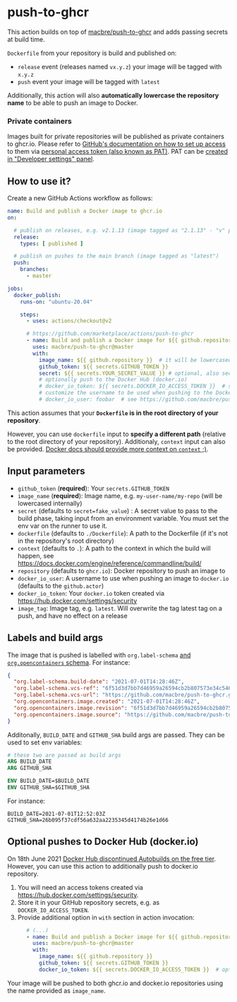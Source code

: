 # push-to-ghcr

This action builds on top of [macbre/push-to-ghcr](https://github.com/macbre/push-to-ghcr) and adds passing secrets at build time.

`Dockerfile` from your repository is build and published on:

* `release` event (releases named `vx.y.z`) your image will be tagged with `x.y.z`
* `push` event your image will be tagged with `latest`

Additionally, this action will also **automatically lowercase the repository name** to be able to push an image to Docker.

### Private containers

Images built for private repositories will be published as private containers to ghcr.io. Please refer to [GitHub's documentation on how to set up access](https://docs.github.com/en/packages/working-with-a-github-packages-registry/working-with-the-container-registry#authenticating-to-the-container-registry) to them via [personal access token (also known as PAT)](https://docs.github.com/en/github/authenticating-to-github/keeping-your-account-and-data-secure/creating-a-personal-access-token). PAT can be [created in "Developer settings" panel](https://github.com/settings/tokens).

## How to use it?

Create a new GitHub Actions workflow as follows:

```yaml
name: Build and publish a Docker image to ghcr.io
on:

  # publish on releases, e.g. v2.1.13 (image tagged as "2.1.13" - "v" prefix is removed)
  release:
    types: [ published ]

  # publish on pushes to the main branch (image tagged as "latest")
  push:
    branches:
      - master

jobs:
  docker_publish:
    runs-on: "ubuntu-20.04"

    steps:
      - uses: actions/checkout@v2

      # https://github.com/marketplace/actions/push-to-ghcr
      - name: Build and publish a Docker image for ${{ github.repository }}
        uses: macbre/push-to-ghcr@master
        with:
          image_name: ${{ github.repository }}  # it will be lowercased internally
          github_token: ${{ secrets.GITHUB_TOKEN }}
          secret: ${{ secrets.YOUR_SECRET_VALUE }} # optional, also secret name is set from your Dockerfile and this is only used for the value
          # optionally push to the Docker Hub (docker.io)
          # docker_io_token: ${{ secrets.DOCKER_IO_ACCESS_TOKEN }}  # see https://hub.docker.com/settings/security
          # customize the username to be used when pushing to the Docker Hub
          # docker_io_user: foobar  # see https://github.com/macbre/push-to-ghcr/issues/14
```

This action assumes that your **`Dockerfile` is in the root directory of your repository**.

However, you can use `dockerfile` input to **specify a different path** (relative to the root directory of your repository). Additionaly, `context` input can also be provided. [Docker docs should provide more context on `context` ;)](https://docs.docker.com/engine/reference/commandline/build/).

## Input parameters

* `github_token` (**required**): Your `secrets.GITHUB_TOKEN`
* `image_name` (**required**): Image name, e.g. `my-user-name/my-repo` (will be lowercased internally)
* `secret` (defaults to `secret=fake_value`) : A secret value to pass to the build phase, taking input from an environment variable. You must set the env var on the runner to use it. 
* `dockerfile` (defaults to `./Dockerfile`): A path to the Dockerfile (if it's not in the repository's root directory)
* `context` (defaults to `.`): A path to the context in which the build will happen, see https://docs.docker.com/engine/reference/commandline/build/
* `repository` (defaults to `ghcr.io`): Docker repository to push an image to
* `docker_io_user`: A username to use when pushing an image to `docker.io` (defaults to the `github.actor`)
* `docker_io_token`: Your `docker.io` token created via https://hub.docker.com/settings/security
* `image_tag`: Image tag, e.g. `latest`. Will overwrite the tag latest tag on a push, and have no effect on a release

## Labels and build args

The image that is pushed is labelled with `org.label-schema` [and `org.opencontainers` schema](https://github.com/opencontainers/image-spec/blob/master/annotations.md#pre-defined-annotation-keys). For instance:

```json
{
  "org.label-schema.build-date": "2021-07-01T14:28:46Z",
  "org.label-schema.vcs-ref": "6f51d3d7bb7d46959a26594cb2b807573e34c546",
  "org.label-schema.vcs-url": "https://github.com/macbre/push-to-ghcr.git",
  "org.opencontainers.image.created": "2021-07-01T14:28:46Z",
  "org.opencontainers.image.revision": "6f51d3d7bb7d46959a26594cb2b807573e34c546",
  "org.opencontainers.image.source": "https://github.com/macbre/push-to-ghcr.git"
}
```

Additonally, `BUILD_DATE` and `GITHUB_SHA` build args are passed. They can be used to set env variables:

```Dockerfile
# these two are passed as build args
ARG BUILD_DATE
ARG GITHUB_SHA

ENV BUILD_DATE=$BUILD_DATE
ENV GITHUB_SHA=$GITHUB_SHA
```

For instance:

```
BUILD_DATE=2021-07-01T12:52:03Z
GITHUB_SHA=26b095f37cdf56a632aa2235345d4174b26e1d66
```

## Optional pushes to Docker Hub (docker.io)

On 18th June 2021 [Docker Hub discontinued Autobuilds on the free tier](https://www.docker.com/blog/changes-to-docker-hub-autobuilds/). However, you can use this action to additionally push to docker.io repository.

1. You will need an access tokens created via https://hub.docker.com/settings/security.
2. Store it in your GitHub repository secrets, e.g. as `DOCKER_IO_ACCESS_TOKEN`.
3. Provide additional option in `with` section in action invocation:

```yaml
      # (...)
      - name: Build and publish a Docker image for ${{ github.repository }}
        uses: macbre/push-to-ghcr@master
        with:
          image_name: ${{ github.repository }}
          github_token: ${{ secrets.GITHUB_TOKEN }}
          docker_io_token: ${{ secrets.DOCKER_IO_ACCESS_TOKEN }}  # optionally push to the Docker Hub (docker.io)\
```

Your image will be pushed to both ghcr.io and docker.io repositories using the name provided as `image_name`.
